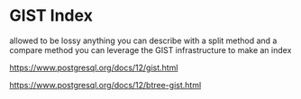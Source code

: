 # GIST Index
allowed to be lossy
anything you can describe with a split method and a compare method you can leverage the GIST infrastructure to make an index

https://www.postgresql.org/docs/12/gist.html

https://www.postgresql.org/docs/12/btree-gist.html